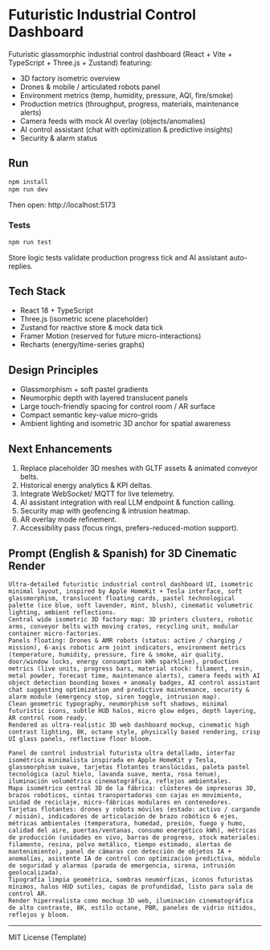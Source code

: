 # Futuristic Industrial Control Dashboard

Futuristic glassmorphic industrial control dashboard (React + Vite + TypeScript + Three.js + Zustand) featuring:

- 3D factory isometric overview
- Drones & mobile / articulated robots panel
- Environment metrics (temp, humidity, pressure, AQI, fire/smoke)
- Production metrics (throughput, progress, materials, maintenance alerts)
- Camera feeds with mock AI overlay (objects/anomalies)
- AI control assistant (chat with optimization & predictive insights)
- Security & alarm status

## Run
```bash
npm install
npm run dev
```
Then open: http://localhost:5173

### Tests

```bash
npm run test
```

Store logic tests validate production progress tick and AI assistant auto-replies.

## Tech Stack

- React 18 + TypeScript
- Three.js (isometric scene placeholder)
- Zustand for reactive store & mock data tick
- Framer Motion (reserved for future micro-interactions)
- Recharts (energy/time-series graphs)

## Design Principles

- Glassmorphism + soft pastel gradients
- Neumorphic depth with layered translucent panels
- Large touch-friendly spacing for control room / AR surface
- Compact semantic key-value micro-grids
- Ambient lighting and isometric 3D anchor for spatial awareness

## Next Enhancements

1. Replace placeholder 3D meshes with GLTF assets & animated conveyor belts.
2. Historical energy analytics & KPI deltas.
3. Integrate WebSocket/ MQTT for live telemetry.
4. AI assistant integration with real LLM endpoint & function calling.
5. Security map with geofencing & intrusion heatmap.
6. AR overlay mode refinement.
7. Accessibility pass (focus rings, prefers-reduced-motion support).

## Prompt (English & Spanish) for 3D Cinematic Render

```text
Ultra-detailed futuristic industrial control dashboard UI, isometric minimal layout, inspired by Apple HomeKit + Tesla interface, soft glassmorphism, translucent floating cards, pastel technological palette (ice blue, soft lavender, mint, blush), cinematic volumetric lighting, ambient reflections.
Central wide isometric 3D factory map: 3D printers clusters, robotic arms, conveyor belts with moving crates, recycling unit, modular container micro-factories.
Panels floating: Drones & AMR robots (status: active / charging / mission), 6-axis robotic arm joint indicators, environment metrics (temperature, humidity, pressure, fire & smoke, air quality, door/window locks, energy consumption kWh sparkline), production metrics (live units, progress bars, material stock: filament, resin, metal powder, forecast time, maintenance alerts), camera feeds with AI object detection bounding boxes + anomaly badges, AI control assistant chat suggesting optimization and predictive maintenance, security & alarm module (emergency stop, siren toggle, intrusion map).
Clean geometric typography, neumorphism soft shadows, minimal futuristic icons, subtle HUD halos, micro glow edges, depth layering, AR control room ready.
Rendered as ultra-realistic 3D web dashboard mockup, cinematic high contrast lighting, 8K, octane style, physically based rendering, crisp UI glass panels, reflective floor bloom.
```

```text
Panel de control industrial futurista ultra detallado, interfaz isométrica minimalista inspirada en Apple HomeKit y Tesla, glassmorphism suave, tarjetas flotantes translúcidas, paleta pastel tecnológica (azul hielo, lavanda suave, menta, rosa tenue), iluminación volumétrica cinematográfica, reflejos ambientales.
Mapa isométrico central 3D de la fábrica: clústeres de impresoras 3D, brazos robóticos, cintas transportadoras con cajas en movimiento, unidad de reciclaje, micro-fábricas modulares en contenedores.
Tarjetas flotantes: drones y robots móviles (estado: activo / cargando / misión), indicadores de articulación de brazo robótico 6 ejes, métricas ambientales (temperatura, humedad, presión, fuego y humo, calidad del aire, puertas/ventanas, consumo energético kWh), métricas de producción (unidades en vivo, barras de progreso, stock materiales: filamento, resina, polvo metálico, tiempo estimado, alertas de mantenimiento), panel de cámaras con detección de objetos IA + anomalías, asistente IA de control con optimización predictiva, módulo de seguridad y alarmas (parada de emergencia, sirena, intrusión geolocalizada).
Tipografía limpia geométrica, sombras neumórficas, iconos futuristas mínimos, halos HUD sutiles, capas de profundidad, listo para sala de control AR.
Render hiperrealista como mockup 3D web, iluminación cinematográfica de alto contraste, 8K, estilo octane, PBR, paneles de vidrio nítidos, reflejos y bloom.
```

---
MIT License (Template)
